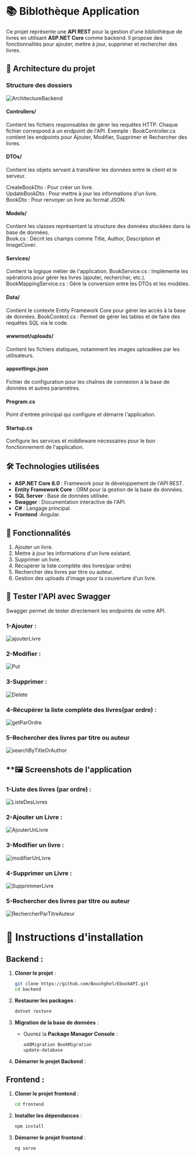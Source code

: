 # 📚 **Biblothèque Application**

Ce projet représente une **API REST** pour la gestion d'une bibliothèque de livres en utilisant **ASP.NET Core** comme backend. Il propose des fonctionnalités pour ajouter, mettre à jour, supprimer et rechercher des livres.


## **📂 Architecture du projet**

### **Structure des dossiers**

![ArchitectureBackend](https://github.com/user-attachments/assets/dcccc07c-7aae-4220-aa1c-d74831678b7a)

#### Controllers/

Contient les fichiers responsables de gérer les requêtes HTTP.
Chaque fichier correspond à un endpoint de l'API.
Exemple : BookController.cs contient les endpoints pour Ajouter, Modifier, Supprimer et Rechercher des livres.
#### DTOs/

Contient les objets servant à transférer les données entre le client et le serveur.  

CreateBookDto : Pour créer un livre.  
UpdateBookDto : Pour mettre à jour les informations d'un livre.  
BookDto : Pour renvoyer un livre au format JSON.  

#### Models/  
  
Contient les classes représentant la structure des données stockées dans la base de données.  
Book.cs : Décrit les champs comme Title, Author, Description et ImageCover.  
  
#### Services/  

Contient la logique métier de l'application.
BookService.cs : Implémente les opérations pour gérer les livres (ajouter, rechercher, etc.).  
BookMappingService.cs : Gère la conversion entre les DTOs et les modèles.  
  
#### Data/

Contient le contexte Entity Framework Core pour gérer les accès à la base de données.
BookContext.cs : Permet de gérer les tables et de faire des requêtes SQL via le code.
  
#### wwwroot/uploads/

Contient les fichiers statiques, notamment les images uploadées par les utilisateurs.
  
#### appsettings.json

Fichier de configuration pour les chaînes de connexion à la base de données et autres paramètres.
  
#### Program.cs

Point d'entrée principal qui configure et démarre l'application.
 
#### Startup.cs

Configure les services et middleware nécessaires pour le bon fonctionnement de l'application.

## **🛠️ Technologies utilisées**

- **ASP.NET Core 8.0** : Framework pour le développement de l'API REST.
- **Entity Framework Core** : ORM pour la gestion de la base de données.
- **SQL Server** : Base de données utilisée.
- **Swagger** : Documentation interactive de l'API.
- **C#** : Langage principal.
- **Frontend** :Angular.

## **🚀 Fonctionnalités**

1. Ajouter un livre.
2. Mettre à jour les informations d'un livre existant.
3. Supprimer un livre.
4. Récupérer la liste complète des livres(par ordre)
5. Rechercher des livres par titre ou auteur.
6. Gestion des uploads d'image pour la couverture d'un livre.

## **🧪 Tester l'API avec Swagger**

Swagger permet de tester directement les endpoints de votre API.  

### 1-Ajouter :  
![ajouterLivre](https://github.com/user-attachments/assets/40226bac-40b7-4749-96bb-a8ef6dbdd67e)  
### 2-Modifier :  
![Put](https://github.com/user-attachments/assets/339b1b0c-1207-4597-a4e6-9a4d000ca620)  
### 3-Supprimer :  
![Delete](https://github.com/user-attachments/assets/9e5de054-043a-4b34-8ef2-ed12f7dda47c)  
### 4-Récupérer la liste complète des livres(par ordre) : 
![getParOrdre](https://github.com/user-attachments/assets/9d620f9a-1005-40c2-8250-16ac7c4065cc)  
### 5-Rechercher des livres par titre ou auteur  
![searchByTitleOrAuthor](https://github.com/user-attachments/assets/56afcd96-1dd7-49ac-988b-8876b6a8d462)  

## **🖼️ Screenshots de l'application
### 1-Liste des livres (par ordre) :  
![ListeDesLivres](https://github.com/user-attachments/assets/e7ba2b11-fa21-4421-b8e9-2d7fae12a2f6)  
### 2-Ajouter un Livre :  
![AjouterUnLivre](https://github.com/user-attachments/assets/df008830-bcf7-4286-8bf7-8c634edcfd6e)  
### 3-Modifier un livre :  
![modifierUnLivre](https://github.com/user-attachments/assets/7304d239-8214-4ba5-8ed8-d9546c2a78b5)  
### 4-Supprimer un Livre :  
![SupprimmerLivre](https://github.com/user-attachments/assets/e95e135f-a1d2-4284-bc78-ff8019a32647)  
### 5-Rechercher des livres par titre ou auteur 
![RechercherParTitreAuteur](https://github.com/user-attachments/assets/1f41b13d-41e0-4b9f-80ec-220fb70d56f1)  

# 🚀 Instructions d'installation

## Backend : 

1. **Cloner le projet** :
    ```bash
    git clone https://github.com/Bouchghel/EbookAPI.git
    cd backend
    ```

2. **Restaurer les packages** :
    ```bash
    dotnet restore
    ```

3. **Migration de la base de données** :
    - Ouvrez la **Package Manager Console** :
      ```bash
      addMigration BookMigration
      update-database  
      ```

4. **Démarrer le projet Backend** :

## Frontend :

1. **Cloner le projet frontend** :
    ```bash
    cd frontend
    ```

2. **Installer les dépendances** :
    ```bash
    npm install
    ```

3. **Démarrer le projet frontend** :
    ```bash
    ng serve
    ```


